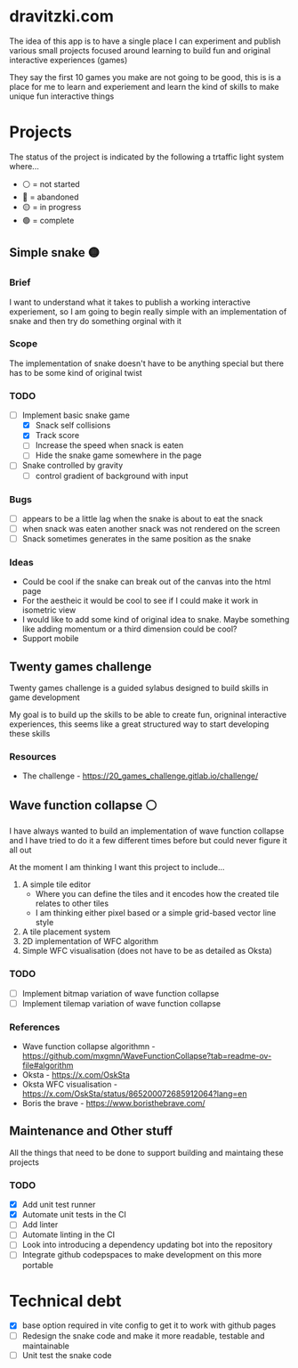 # dravitzki.com
The idea of this app is to have a single place I can experiment and publish various small projects focused around learning to build fun and original interactive experiences (games)

They say the first 10 games you make are not going to be good, this is is a place for me to learn and experiement and learn the kind
of skills to make unique fun interactive things

# Projects

The status of the project is indicated by the following a trtaffic light system where...
* ⚪ = not started
* 🔴 = abandoned
* 🟡 = in progress
* 🟢 = complete


## Simple snake 🟡
### Brief
I want to understand what it takes to publish a working interactive experiement, so I am going to begin really simple with an implementation of snake and then try do something orginal with it

### Scope
The implementation of snake doesn't have to be anything special but there has to be some kind of original twist

### TODO
- [ ] Implement basic snake game
    - [x] Snack self collisions
    - [x] Track score
    - [ ] Increase the speed when snack is eaten
    - [ ] Hide the snake game somewhere in the page
- [ ] Snake controlled by gravity
    - [ ] control gradient of background with input

### Bugs
- [ ] appears to be a little lag when the snake is about to eat the snack
- [ ] when snack was eaten another snack was not rendered on the screen
- [ ] Snack sometimes generates in the same position as the snake

### Ideas
* Could be cool if the snake can break out of the canvas into the html page 
* For the aestheic it would be cool to see if I could make it work in isometric view
* I would like to add some kind of original idea to snake. Maybe something like adding momentum or a third dimension could be cool?
* Support mobile

## Twenty games challenge
Twenty games challenge is a guided sylabus designed to build skills in game development

My goal is to build up the skills to be able to create fun, origninal interactive experiences, this seems like a
great structured way to start developing these skills

### Resources
- The challenge - https://20_games_challenge.gitlab.io/challenge/


## Wave function collapse ⚪
I have always wanted to build an implementation of wave function collapse and I have tried to do it a few different times before but could never figure it all out

At the moment I am thinking I want this project to include...
1. A simple tile editor
    * Where you can define the tiles and it encodes how the created tile relates to other tiles 
    * I am thinking either pixel based or a simple grid-based vector line style
2. A tile placement system
3. 2D implementation of WFC algorithm
4. Simple WFC visualisation (does not have to be as detailed as Oksta)

### TODO
- [ ] Implement bitmap variation of wave function collapse
- [ ] Implement tilemap variation of wave function collapse

### References
* Wave function collapse algorithmn - https://github.com/mxgmn/WaveFunctionCollapse?tab=readme-ov-file#algorithm
* Oksta - https://x.com/OskSta
* Oksta WFC visualisation - https://x.com/OskSta/status/865200072685912064?lang=en
* Boris the brave - https://www.boristhebrave.com/

## Maintenance and Other stuff
All the things that need to be done to support building and maintaing these projects

### TODO
- [x] Add unit test runner
- [x] Automate unit tests in the CI
- [ ] Add linter
- [ ] Automate linting in the CI
- [ ] Look into introducing a dependency updating bot into the repository
- [ ] Integrate github codepspaces to make development on this more portable

# Technical debt
- [x] base option required in vite config to get it to work with github pages
- [ ] Redesign the snake code and make it more readable, testable and maintainable
- [ ] Unit test the snake code